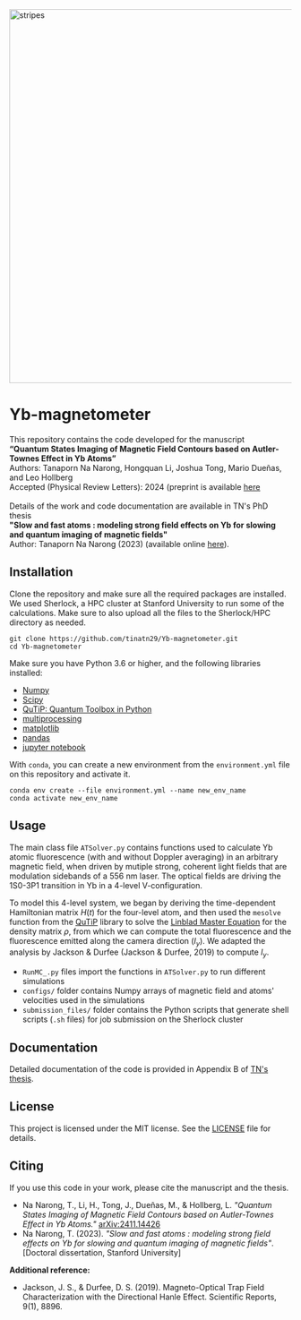<img width="668" alt="stripes" src="https://github.com/user-attachments/assets/a52b969c-532f-45d1-9ff4-5de240ee4a7b" />

# Yb-magnetometer
This repository contains the code developed for the manuscript \
**“Quantum States Imaging of Magnetic Field Contours based on Autler-Townes Effect in Yb Atoms”** \
Authors: Tanaporn Na Narong, Hongquan Li, Joshua Tong, Mario Dueñas, and Leo Hollberg \
Accepted (Physical Review Letters): 2024 (preprint is available [here](https://arxiv.org/abs/2411.14426) \
\
Details of the work and code documentation are available in TN's PhD thesis \
**"Slow and fast atoms : modeling strong field effects on Yb for slowing and quantum imaging of magnetic fields"** \
Author: Tanaporn Na Narong (2023) (available online [here](https://searchworks.stanford.edu/view/in00000001635)).

## Installation
Clone the repository and make sure all the required packages are installed. We used Sherlock, a HPC cluster at Stanford University to run some of the calculations. Make sure to also upload all the files to the Sherlock/HPC directory as needed.
```
git clone https://github.com/tinatn29/Yb-magnetometer.git
cd Yb-magnetometer
```
Make sure you have Python 3.6 or higher, and the following libraries installed: 
- [Numpy](https://numpy.org/)
- [Scipy](https://scipy.org/) 
- [QuTiP: Quantum Toolbox in Python](https://qutip.org/docs/4.0.2/index.html)
- [multiprocessing](https://docs.python.org/3/library/multiprocessing.html) 
- [matplotlib](https://matplotlib.org/)
- [pandas](https://pandas.pydata.org/)
- [jupyter notebook](https://jupyter.org/)

With `conda`, you can create a new environment from the `environment.yml` file on this repository and activate it.
```
conda env create --file environment.yml --name new_env_name
conda activate new_env_name
```

## Usage
The main class file `ATSolver.py` contains functions used to calculate Yb atomic fluorescence (with and without Doppler averaging) in an arbitrary magnetic field, when driven by mutiple strong, coherent light fields that are modulation sidebands of a 556 nm laser. The optical fields are driving the 1S0-3P1 transition in Yb in a 4-level V-configuration.

To model this 4-level system, we began by deriving the time-dependent Hamiltonian matrix $H(t)$ for the four-level atom, and then used the `mesolve` function from the [QuTiP](https://qutip.org/docs/4.0.2/index.html) library to solve the [Linblad Master Equation](https://qutip.org/docs/latest/guide/dynamics/dynamics-master.html) for the density matrix $\rho$, from which we can compute the total fluorescence and the fluorescence emitted along the camera direction ($I_y$). We adapted the analysis by Jackson & Durfee (Jackson & Durfee, 2019) to compute $I_y$.

- `RunMC_.py` files import the functions in `ATSolver.py` to run different simulations
- `configs/` folder contains Numpy arrays of magnetic field and atoms' velocities used in the simulations
- `submission_files/` folder contains the Python scripts that generate shell scripts (`.sh` files) for job submission on the Sherlock cluster 

## Documentation
Detailed documentation of the code is provided in Appendix B of [TN's thesis](https://searchworks.stanford.edu/view/in00000001635).

## License
This project is licensed under the MIT license. See the [LICENSE](LICENSE.txt) file for details.

## Citing
If you use this code in your work, please cite the manuscript and the thesis.
- Na Narong, T., Li, H., Tong, J., Dueñas, M., & Hollberg, L. *"Quantum States Imaging of Magnetic Field Contours based on Autler-Townes Effect in Yb Atoms."* [arXiv:2411.14426](https://arxiv.org/abs/2411.14426) 
- Na Narong, T. (2023). *"Slow and fast atoms : modeling strong field effects on Yb for slowing and quantum imaging of magnetic fields"*. [Doctoral dissertation, Stanford University]

**Additional reference:**
- Jackson, J. S., & Durfee, D. S. (2019). Magneto-Optical Trap Field Characterization with the Directional Hanle Effect. Scientific Reports, 9(1), 8896.

